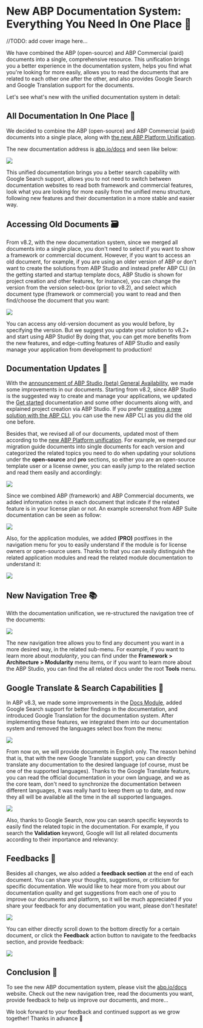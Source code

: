 # New ABP Documentation System: Everything You Need In One Place 📣

//TODO: add cover image here...

We have combined the ABP (open-source) and ABP Commercial (paid) documents into a single, comprehensive resource. This unification brings you a better experience in the documentation system, helps you find what you're looking for more easily, allows you to read the documents that are related to each other one after the other, and also provides Google Search and Google Translation support for the documents. 

Let's see what's new with the unified documentation system in detail:

## All Documentation In One Place 📃

We decided to combine the ABP (open-source) and ABP Commercial (paid) documents into a single place, along with [the new ABP Platform Unification](https://abp.io/blog/new-abp-platform-is-live). 

The new documentation address is [abp.io/docs](https://abp.io/docs) and seen like below:

![](abp-docs.png)

This unified documentation brings you a better search capability with Google Search support, allows you to not need to switch between documentation websites to read both framework and commercial features, look what you are looking for more easily from the unified menu structure, following new features and their documentation in a more stable and easier way.

## Accessing Old Documents 🗃️

From v8.2, with the new documentation system, since we merged all documents into a single place, you don't need to select if you want to show a framework or commercial document. However, if you want to access an old document, for example, if you are using an older version of ABP or don't want to create the solutions from ABP Studio and instead prefer ABP CLI (in the getting started and startup template docs, ABP Studio is shown for project creation and other features, for instance), you can change the version from the version select-box (prior to v8.2), and select which document type (framework or commercial) you want to read and then find/choose the document that you want:

![](old-docs.png)

You can access any old-version document as you would before, by specifying the version. But we suggest you update your solution to v8.2+ and start using ABP Studio! By doing that, you can get more benefits from the new features, and edge-cutting features of ABP Studio and easily manage your application from development to production!

## Documentation Updates 🚀

With the [announcement of ABP Studio (beta) General Availability](https://abp.io/blog/announcing-abp-studio-general-availability), we made some improvements in our documents. Starting from v8.2, since ABP Studio is the suggested way to create and manage your applications, we updated the [Get started](https://abp.io/docs/latest/get-started) documentation and some other documents along with, and explained project creation via ABP Studio. If you prefer [creating a new solution with the ABP CLI](https://abp.io/docs/latest/cli), you can use the new ABP CLI as you did the old one before. 

Besides that, we revised all of our documents, updated most of them according to the [new ABP Platform unification](https://abp.io/blog/new-abp-platform-is-live). For example, we merged our migration guide documents into single documents for each version and categorized the related topics you need to do when updating your solutions under the **open-source** and **pro** sections, so either you are an open-source template user or a license owner, you can easily jump to the related section and read them easily and accordingly:

![](in-this-document.png)

Since we combined ABP (framework) and ABP Commercial documents, we added information notes in each document that indicate if the related feature is in your license plan or not. An example screenshot from ABP Suite documentation can be seen as follow:

![](suite-license-note.png)

Also, for the application modules, we added **(PRO)** postfixes in the navigation menu for you to easily understand if the module is for license owners or open-source users. Thanks to that you can easily distinguish the related application modules and read the related module documentation to understand it:

![](pro-modules.png)


## New Navigation Tree 📚

With the documentation unification, we re-structured the navigation tree of the documents:

![](navigation-menu.png)

The new navigation tree allows you to find any document you want in a more desired way, in the related sub-menu. For example, if you want to learn more about *modularity*, you can find under the **Framework > Architecture > Modularity** menu items, or if you want to learn more about the ABP Studio, you can find the all related docs under the root **Tools** menu.

## Google Translate & Search Capabilities 🔎

In ABP v8.3, we made some improvements in the [Docs Module](https://abp.io/docs/8.3/modules/docs), added Google Search support for better findings in the documentation, and introduced Google Translation for the documentation system. After implementing these features, we integrated them into our documentation system and removed the languages select box from the menu:

![](google-translate-and-search.png)

From now on, we will provide documents in English only. The reason behind that is, that with the new Google Translate support, you can directly translate any documentation to the desired language (of course, must be one of the supported languages). Thanks to the Google Translate feature, you can read the official documentation in your own language, and we as the core team, don't need to synchronize the documentation between different languages, it was really hard to keep them up to date, and now they all will be available all the time in the all supported languages.

![](google-search-result.png)

Also, thanks to Google Search, now you can search specific keywords to easily find the related topic in the documentation. For example, if you search the **Validation** keyword, Google will list all related documents according to their importance and relevancy:

## Feedbacks 📝

Besides all changes, we also added a **feedback section** at the end of each document. You can share your thoughts, suggestions, or criticism for specific documentation. We would like to hear more from you about our documentation quality and get suggestions from each one of you to improve our documents and platform, so it will be much appreciated if you share your feedback for any documentation you want, please don't hesitate!

![](docs-feedbacks.png)

You can either directly scroll down to the bottom directly for a certain document, or click the **Feedback** action button to navigate to the feedbacks section, and provide feedback:

![](docs-feedback-section.png)

## Conclusion 🎯

To see the new ABP documentation system, please visit the [abp.io/docs](https://abp.io/docs/latest/) website. Check out the new navigation tree, read the documents you want, provide feedback to help us improve our documents, and more...

We look forward to your feedback and continued support as we grow together! Thanks in advance 🙏